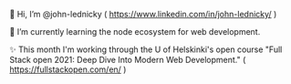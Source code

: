 👋 Hi, I’m @john-lednicky ( https://www.linkedin.com/in/john-lednicky/ )

🌱 I’m currently learning the node ecosystem for web development. 

✨ This month I'm working through the U of Helskinki's open course "Full Stack open 2021: Deep Dive Into Modern Web Development." ( https://fullstackopen.com/en/ )



<!---
https://gist.github.com/rxaviers/7360908 <-- emojis
--->
